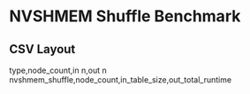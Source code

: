 # NVSHMEM Shuffle Benchmark

## CSV Layout

type,node_count,in n,out n
nvshmem_shuffle,node_count,in_table_size,out_total_runtime
